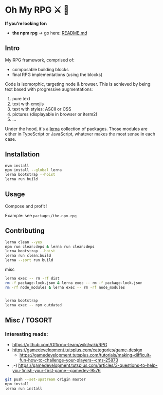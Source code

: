 # Oh My RPG ⚔ 👑

**If you're looking for:**
- **the npm rpg** → go here: [README.md](packages/the-npm-rpg/README.md)



## Intro

My RPG framework, comprised of:
* composable building blocks
* final RPG implementations (using the blocks)

Code is isomorphic, targeting node & browser. This is achieved by being text based with progressive augmentations:
1. pure text
1. text with emojis
1. text with styles: ASCII or CSS
1. pictures (displayable in browser or iterm2)
1. ...

Under the hood, it's a [lerna](https://lernajs.io/) collection of packages.
Those modules are either in TypeScript or JavaScript, whatever makes the most sense in each case.



## Installation
```bash
nvm install
npm install --global lerna
lerna bootstrap --hoist
lerna run build
```


## Usage
Compose and profit !

Example: see `packages/the-npm-rpg`


## Contributing
```bash
lerna clean --yes
npm run clean:deps & lerna run clean:deps
lerna bootstrap --hoist
lerna run clean:build
lerna --sort run build
```

misc
```bash
lerna exec -- rm -rf dist
rm -f package-lock.json & lerna exec -- rm -f package-lock.json
rm -rf node_modules & lerna exec -- rm -rf node_modules


lerna bootstrap
lerna exec -- npm outdated
```


## Misc / TOSORT

### Interesting reads:
* https://github.com/Offirmo-team/wiki/wiki/RPG
* https://gamedevelopment.tutsplus.com/categories/game-design
  * https://gamedevelopment.tutsplus.com/tutorials/making-difficult-fun-how-to-challenge-your-players--cms-25873
* ;-) https://gamedevelopment.tutsplus.com/articles/3-questions-to-help-you-finish-your-first-game--gamedev-9576

```bash
git push --set-upstream origin master
npm install
lerna run install
```
